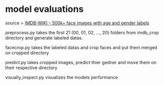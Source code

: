 # model evaluations

source = [IMDB-WIKI – 500k+ face images with age and gender labels](https://data.vision.ee.ethz.ch/cvl/rrothe/imdb-wiki/)

preprocess.py takes the first 21 (00, 01, 02, ..., 20) folders from imdb_crop directory and generate
    labeled datas.

facecrop.py takes the labeled datas and crop faces and put them merged on cropped directory

predict.py takes cropped images, predict thier gedner and move them on their respective directory

visually_inspect.py visualizes the models performance

